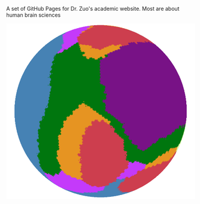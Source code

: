 A set of GitHub Pages for Dr. Zuo's academic website. Most are about human brain sciences

![Rendering Human Brain Sphere](/images/site-logo.png)
